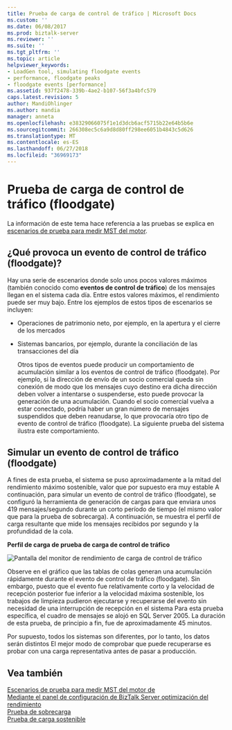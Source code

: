 ```yaml
---
title: Prueba de carga de control de tráfico | Microsoft Docs
ms.custom: ''
ms.date: 06/08/2017
ms.prod: biztalk-server
ms.reviewer: ''
ms.suite: ''
ms.tgt_pltfrm: ''
ms.topic: article
helpviewer_keywords:
- LoadGen tool, simulating floodgate events
- performance, floodgate peaks
- floodgate events [performance]
ms.assetid: 937f2478-339b-4ae2-b107-56f3a4bfc579
caps.latest.revision: 5
author: MandiOhlinger
ms.author: mandia
manager: anneta
ms.openlocfilehash: e38329066075f1e1d3dcb6acf5715b22e64b5b6e
ms.sourcegitcommit: 266308ec5c6a9d8d80ff298ee6051b4843c5d626
ms.translationtype: MT
ms.contentlocale: es-ES
ms.lasthandoff: 06/27/2018
ms.locfileid: "36969173"
---
```

# <a name="floodgate-load-test"></a>Prueba de carga de control de tráfico (floodgate)
La información de este tema hace referencia a las pruebas se explica en [escenarios de prueba para medir MST del motor](../core/test-scenarios-for-measuring-mst-of-the-engine.md).  
  
## <a name="what-causes-floodgate-events"></a>¿Qué provoca un evento de control de tráfico (floodgate)?  
 Hay una serie de escenarios donde solo unos pocos valores máximos (también conocido como **eventos de control de tráfico**) de los mensajes llegan en el sistema cada día. Entre estos valores máximos, el rendimiento puede ser muy bajo. Entre los ejemplos de estos tipos de escenarios se incluyen:  
  
- Operaciones de patrimonio neto, por ejemplo, en la apertura y el cierre de los mercados  
  
- Sistemas bancarios, por ejemplo, durante la conciliación de las transacciones del día  
  
  Otros tipos de eventos puede producir un comportamiento de acumulación similar a los eventos de control de tráfico (floodgate). Por ejemplo, si la dirección de envío de un socio comercial queda sin conexión de modo que los mensajes cuyo destino era dicha dirección deben volver a intentarse o suspenderse, esto puede provocar la generación de una acumulación. Cuando el socio comercial vuelva a estar conectado, podría haber un gran número de mensajes suspendidos que deben reanudarse, lo que provocaría otro tipo de evento de control de tráfico (floodgate). La siguiente prueba del sistema ilustra este comportamiento.  
  
## <a name="simulating-a-floodgate-event"></a>Simular un evento de control de tráfico (floodgate)  
 A fines de esta prueba, el sistema se puso aproximadamente a la mitad del rendimiento máximo sostenible, valor que por supuesto era muy estable A continuación, para simular un evento de control de tráfico (floodgate), se configuró la herramienta de generación de cargas para que enviara unos 419 mensajes/segundo durante un corto período de tiempo (el mismo valor que para la prueba de sobrecarga). A continuación, se muestra el perfil de carga resultante que mide los mensajes recibidos por segundo y la profundidad de la cola.  
  
 **Perfil de carga de prueba de carga de control de tráfico**  
  
 ![Pantalla del monitor de rendimiento de carga de control de tráfico](../core/media/bts06-floodgate-load.gif "BTS06_Floodgate_Load")  
  
 Observe en el gráfico que las tablas de colas generan una acumulación rápidamente durante el evento de control de tráfico (floodgate). Sin embargo, puesto que el evento fue relativamente corto y la velocidad de recepción posterior fue inferior a la velocidad máxima sostenible, los trabajos de limpieza pudieron ejecutarse y recuperarse del evento sin necesidad de una interrupción de recepción en el sistema Para esta prueba específica, el cuadro de mensajes se alojó en SQL Server 2005. La duración de esta prueba, de principio a fin, fue de aproximadamente 45 minutos.  
  
 Por supuesto, todos los sistemas son diferentes, por lo tanto, los datos serán distintos El mejor modo de comprobar que puede recuperarse es probar con una carga representativa antes de pasar a producción.  
  
## <a name="see-also"></a>Vea también  
 [Escenarios de prueba para medir MST del motor de](../core/test-scenarios-for-measuring-mst-of-the-engine.md)   
 [Mediante el panel de configuración de BizTalk Server optimización del rendimiento](../core/using-settings-dashboard-for-biztalk-server-performance-tuning.md)   
 [Prueba de sobrecarga](../core/overdrive-load-test.md)   
 [Prueba de carga sostenible](../core/sustainable-load-test.md)